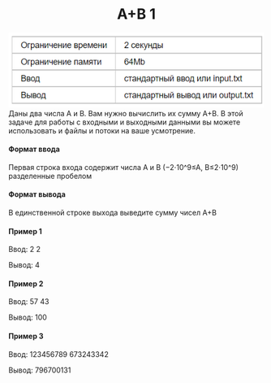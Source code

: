 <h1 align = "center"> A+B 1 </h1>
<img src = "https://github.com/amateur9/Yandex_analytics/blob/main/Trial%20contest/A.%20A%2BB_1/Критерии.PNG">
Даны два числа A и B. Вам нужно вычислить их сумму A+B. В этой задаче для работы с входными и выходными данными вы можете использовать и файлы и потоки на ваше усмотрение.
<h4> Формат ввода </h4>
Первая строка входа содержит числа A и B (−2⋅10^9≤A, B≤2⋅10^9) разделенные пробелом
<h4> Формат вывода </h4>

В единственной строке выхода выведите сумму чисел A+B
<h4> Пример 1 </h4> 
<p> Ввод: 2 2 </p>
<p> Вывод: 4  </p>

<h4> Пример 2 </h4> 
<p> Ввод: 57 43 </p>
<p> Вывод: 100  </p>

<h4> Пример 3 </h4> 
<p> Ввод: 123456789 673243342 </p>
<p> Вывод: 796700131  </p>
